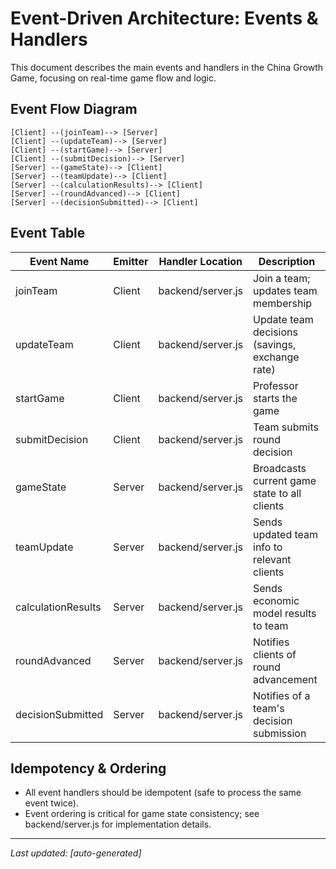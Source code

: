# Event-Driven Architecture: Events & Handlers

This document describes the main events and handlers in the China Growth Game, focusing on real-time game flow and logic.

## Event Flow Diagram

```
[Client] --(joinTeam)--> [Server]
[Client] --(updateTeam)--> [Server]
[Client] --(startGame)--> [Server]
[Client] --(submitDecision)--> [Server]
[Server] --(gameState)--> [Client]
[Server] --(teamUpdate)--> [Client]
[Server] --(calculationResults)--> [Client]
[Server] --(roundAdvanced)--> [Client]
[Server] --(decisionSubmitted)--> [Client]
```

## Event Table

| Event Name         | Emitter   | Handler Location         | Description                                      |
|-------------------|-----------|-------------------------|--------------------------------------------------|
| joinTeam          | Client    | backend/server.js        | Join a team; updates team membership             |
| updateTeam        | Client    | backend/server.js        | Update team decisions (savings, exchange rate)   |
| startGame         | Client    | backend/server.js        | Professor starts the game                        |
| submitDecision    | Client    | backend/server.js        | Team submits round decision                      |
| gameState         | Server    | backend/server.js        | Broadcasts current game state to all clients     |
| teamUpdate        | Server    | backend/server.js        | Sends updated team info to relevant clients      |
| calculationResults| Server    | backend/server.js        | Sends economic model results to team             |
| roundAdvanced     | Server    | backend/server.js        | Notifies clients of round advancement            |
| decisionSubmitted | Server    | backend/server.js        | Notifies of a team's decision submission         |

## Idempotency & Ordering
- All event handlers should be idempotent (safe to process the same event twice).
- Event ordering is critical for game state consistency; see backend/server.js for implementation details.

---

_Last updated: [auto-generated]_ 